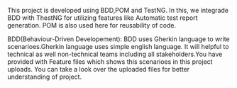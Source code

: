 This project is developed using BDD,POM and TestNG. In this, we integrade BDD with ThestNG for utilizing features like Automatic test report generation. POM is also used here for reusability of code.
         
   BDD(Behaviour-Driven Developement):
         BDD uses Gherkin language to write scenarioes.Gherkin language uses simple english language. It will helpful to technical  as well non-technical teams including all stakeholders.You have provided with Feature files which shows this scenarioes in this project uploads.
         You can take a look over the uploaded files for better understanding of project.
    
